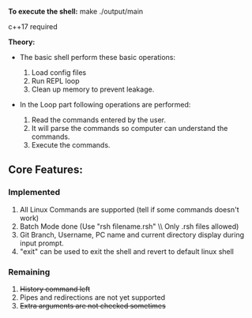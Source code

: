 **To execute the shell:**
make
./output/main

c++17 required

**Theory:**

- The basic shell perform these basic operations:

  1. Load config files
  2. Run REPL loop
  3. Clean up memory to prevent leakage.

- In the Loop part following operations are performed:
  1. Read the commands entered by the user.
  2. It will parse the commands so computer can understand the commands.
  3. Execute the commands.

<h2>Core Features:</h2>

<h3>Implemented</h3>
 <ol>
   <li>All Linux Commands are supported (tell if some commands doesn't work)</li>
   <li>Batch Mode done (Use "rsh filename.rsh" \\ Only .rsh files allowed)</li>
   <li>Git Branch, Username, PC name and current directory display during input prompt.</li>
 <li>"exit" can be used to exit the shell and revert to default linux shell</li>
 </ol>
 
 <h3>Remaining</h3>
  <ol>
   <li><s>History command left</s></li>
   <li>Pipes and redirections are not yet supported</li>
   <li><s>Extra arguments are not checked sometimes</s></li>
  </ol>

